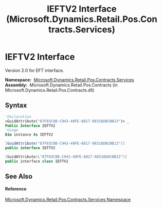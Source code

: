 ﻿---
title: IEFTV2 Interface (Microsoft.Dynamics.Retail.Pos.Contracts.Services)
TOCTitle: IEFTV2 Interface
ms:assetid: T:Microsoft.Dynamics.Retail.Pos.Contracts.Services.IEFTV2
ms:mtpsurl: https://technet.microsoft.com/en-us/library/microsoft.dynamics.retail.pos.contracts.services.ieftv2(v=AX.60)
ms:contentKeyID: 49823111
ms.date: 05/18/2015
mtps_version: v=AX.60
f1_keywords:
- Microsoft.Dynamics.Retail.Pos.Contracts.Services.IEFTV2
dev_langs:
- CSharp
- C++
- VB
---

# IEFTV2 Interface

Version 2.0 for EFT interface.

**Namespace:**  [Microsoft.Dynamics.Retail.Pos.Contracts.Services](microsoft-dynamics-retail-pos-contracts-services-namespace.md)  
**Assembly:**  Microsoft.Dynamics.Retail.Pos.Contracts (in Microsoft.Dynamics.Retail.Pos.Contracts.dll)

## Syntax

``` vb
'Declaration
<GuidAttribute("87F83C8B-C943-49FE-8817-98316D8CBB13")> _
Public Interface IEFTV2
'Usage
Dim instance As IEFTV2
```

``` csharp
[GuidAttribute("87F83C8B-C943-49FE-8817-98316D8CBB13")]
public interface IEFTV2
```

``` c++
[GuidAttribute(L"87F83C8B-C943-49FE-8817-98316D8CBB13")]
public interface class IEFTV2
```

## See Also

#### Reference

[Microsoft.Dynamics.Retail.Pos.Contracts.Services Namespace](microsoft-dynamics-retail-pos-contracts-services-namespace.md)

